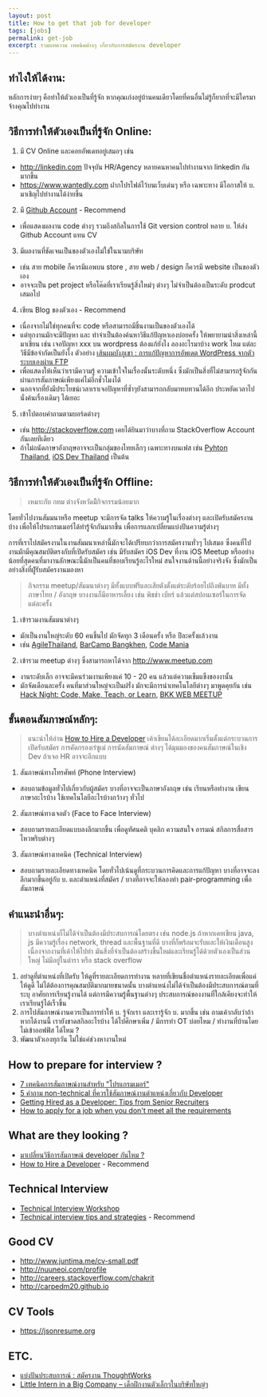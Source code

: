 ```yaml
---
layout: post
title: How to get that job for developer
tags: [jobs]
permalink: get-job
excerpt: รวมบทความ เทคนิคต่างๆ เกี่ยวกับการสมัครงาน developer
---
```


## ทำไงให้ได้งาน:
หลักการง่ายๆ คือทำให้ตัวเองเป็นที่รู้จัก หากคุณเก่งอยู่บ้านคนเดียวโดยที่คนอื่นไม่รู้ก็ยากที่จะมีใครมาจ้างคุณไปทำงาน

## วิธีการทำให้ตัวเองเป็นที่รู้จัก Online:
1. มี CV Online และคอยอัพเดทอยู่เสมอๆ เช่น
  - <http://linkedin.com> ปัจจุบัน HR/Agency หลายคนหาคนไปทำงานจาก linkedin กันมากขึ้น
  - <https://www.wantedly.com> ฝากโปรไฟล์ไว้บนเว็บเด่นๆ หรือ เฉพาะทาง มีโอกาสให้ บ. มาเชิญไปทำงานได้ง่ายขึ้น
2. มี [Github Account](http://github.com) - Recommend
  - เพื่อแสดงผลงาน code ต่างๆ รวมถึงสกิลในการใช้ Git version control หลาย บ. ให้ส่ง Github Account แทน CV
3. มีผลงานที่ชัดเจนเป็นของตัวเองไม่ใช่ในนามบริษัท
  - เช่น สาย mobile ก็ควรมีแอพบน store , สาย web / design ก็ควรมี website เป็นของตัวเอง
  - อาจจะเป็น pet project หรือโค๊ดที่เราเรียนรู้สิ่งใหม่ๆ ต่างๆ ไม่จำเป็นต้องเป็นระดับ prodcut เสมอไป
4. เขียน Blog ของตัวเอง - Recommend
  - เนื่องจากไม่ใช่ทุกคนที่จะ code หรือสามารถมีชิ้นงานเป็นของตัวเองได้
  - แต่ทุกงานมักจะมีปัญหา และ ทำจำเป็นต้องค้นหาวิธีแก้ปัญหาเองบ่อยครั้ง ให้พยายามนำสิ่งเหล่านี้มาเขียน เช่น เจอปัญหา xxx บน wordpress ต้องแก้ยังไง ลองอะไรมาบ้าง work ไหม แต่ละวิธีมีข้อจำกัดเป็นยังไง ตัวอย่าง [เส้นผมบังภูเขา : การแก้ปัญหาการอัพเดต WordPress จากตัวระบบเองผ่าน FTP](http://www.itpcc.net/tip-and-technic/self-wordpress-update-via-ftp-solvement/)
  - เพื่อแสดงให้เห็นว่าเรามีความรู้ ความเข้าใจในเรื่องนั้นระดับหนึ่ง ซึ่งมักเป็นสิ่งที่ไม่สามารถรู้จักกันผ่านการสัมภาษณ์เพียงแค่ไม่อีกชั่วโมงได้
  - นอกจากที่ยังมีประโยชน์เวลาเราเจอปัญหาที่ซํ้าๆยังสามารถกลับมาทบทวนได้อีก ประหยัดเวลาไปนั่งค้นเรื่องเดิมๆ ได้เยอะ
5. เข้าไปตอบคำถามตามบอร์ดต่างๆ
  - เช่น <http://stackoverflow.com> เคยได้ยินมาว่าบางที่ถาม StackOverflow Account กันเลยทีเดียว
  - ถ้าไม่ถนัดภาษาอังกฤษอาจจะเป็นกลุ่มของไทยเล็กๆ เฉพาะทางบนเฟส เช่น [Pyhton Thailand](https://www.facebook.com/groups/admin.py.dev/), [iOS Dev Thailand](https://www.facebook.com/groups/iosthailand/) เป็นต้น

<!-- more -->

## วิธีการทำให้ตัวเองเป็นที่รู้จัก Offline:

 >เหมาะกับ กทม ต่างจังหวัดมีิกิจกรรมน้อยมาก

โดยทั่วไปงานสัมมนาหรือ meetup จะมีการจัด talks ให้ความรู้ในเรื่องต่างๆ และเปิดรับสมัครงานบ้าง
เพื่อให้โปรแกรมเมอร์ได้ทำรู้จักกันมากขึ้น เพื่อการแลกเปลี่ยนแบ่งปันความรู้ต่างๆ  

การที่เราไปสมัครงานในงานสัมมนาเหล่านี้มักจะได้เปรียบกว่าการสมัครงานทั่วๆ ไปเสมอ
ซึ่งคนที่ไปงานมักมีคุณสมบัติตรงกับที่เปิดรับสมัคร เช่น มีรับสมัคร iOS Dev ที่งาน iOS Meetup
หรืออย่างน้อยที่สุดคนที่มางานลักษณะนี้มักเป็นคนที่ชอบเรียนรู้อะไรใหม่ สนใจงานด้านนี้อย่างจริงจัง
ซึ่งมักเป็นอย่างสิ่งที่ผู้ัรับสมัครงานมองหา  

> กิจกรรม meetup/สัมมนาต่างๆ มีทั้งแบบฟรีและเสียตังตั้งแต่ระดับร้อยไปถึงพันบาท มีทั้งภาษาไทย / อังกฤษ
> บางงานก็มีอาหารเลี้ยง เช่น พิชช่า เบียร์ แล้วแต่สปอนเซอร์ในการจัดแต่ละครั้ง

1. เข้ารวมงานสัมมนาต่างๆ
  - มักเป็นงานใหญ่ระดับ 60 คนขึ้นไป มักจัดทุก 3 เดือนครั้ง หรือ ปีละครั้งแล้วงาน
  - เช่น [AgileThailand](https://www.facebook.com/AGTH66), [BarCamp Bangkhen](https://www.facebook.com/Barcampbangkhen), [Code Mania](http://thaiprogrammer.org/category/activity/)
2. เข้ารวม meetup ต่างๆ ซึ่งสามารถหาได้จาก <http://www.meetup.com>
  - งานระดับเล็ก อาจจะมีคนร่วมงานเพียงแค่ 10 - 20 คน แล้วแต่ความเข็มแข็งของงานั้น
  - มักจัดเดือนละครั้ง คนที่มาส่วนใหญ่จะเป็นฝรั่ง มักจะมีการนำเทคโนโลยีต่างๆ มาพูดคุยกัน เช่น [Hack Night: Code, Make, Teach, or Learn](http://www.meetup.com/bkkhack/events/225060163/),
  [BKK WEB MEETUP](http://www.meetup.com/bkk-web/)


## ขั้นตอนสัมภาษณ์หลักๆ:

> แนะนำให้อ่าน [How to Hire a Developer](https://adamcod.es/2013/02/28/how-to-hire-a-developer.html)
> เค้าเขียนได้ละเอียดมากเริ่มตั้งแต่กระบวนการเปิดรับสมัคร การคัดกรองเร่ซูเม่ การนัดสัมภาษณ์ ต่างๆ ได้มุมมองของคนสัมภาษณ์ในเชิง Dev ถ้าเจอ HR อาจจะอีกแบบ

1. สัมภาษณ์ทางโทรศัพท์ (Phone Interview)
  - สอบถามข้อมูลทั่วไปเกี่ยวกับผู้สมัคร บางที่อาจจะเป็นภาษาอังกฤษ เช่น  เรียนหรือทำงาน เขียนภาษาอะไรบ้าง ใช้เทคโนโลยีอะไรบ้างกว้างๆ ทั่วไป
2. สัมภาษณ์ทางเจอตัว (Face to Face Interview)
  - สอบถามรายละเอียดแบบลงลึกมากขึ้น เพื่อดูทัศนคติ บุคลิก ความสนใจ อารมณ์ สกิลการสื่อสาร ไหวพริบต่างๆ
3. สัมภาษณ์ทางเทคนิค (Technical Interview)
  - สอบถามรายละเอียดทางเทคนิค โดยทั่วไปเน้นดูที่กระบวนการคิดและการแก้ปัญหา บางที่อาจจะลงลึกมากขึ้นอยู่กับ บ. และตำแหน่งที่สมัคร / บางที่อาจจะให้ลองทำ pair-programming เพื่อสัมภาษณ์

## คำแนะนำอื่นๆ:

> บางตำแหน่งก็ไม่ได้จำเป็นต้องมีประสบการณ์โดยตรง เช่น node.js
> ถ้าหากเคยเขียน java, js มีความรู้เรื่อง network, thread และพื้นฐานที่ดี
> บางที่ก็พร้อมจะรับและให้เงินเดือนสูง เนื่องจากงานที่เค้าให้ไปทำ
> มันสิ่งที่จำเป็นต้องสร้างขึ้นใหม่และเรียนรู้ได้ด้วยตัวเองเป็นส่วนใหญ่ ไม่มีอยู่ในตำรา
> หรือ stack overflow 

1. อย่าดูที่ตำแหน่งที่เปิดรับ ให้ดูที่รายละเอียดการทำงาน หลายที่เขียนชื่อตำแหน่งรายละเอียดเพื่อแค่ให้ดูดี ไม่ได้ต้องการคุณสมบัติมากมายขนาดนั้น
บางตำแหน่งไม่ได้จำเป็นต้องมีประสบการณ์ตามที่ระบุ อาศัยการเรียนรู้งานได้ แต่การมีความรู้พื้นฐานต่างๆ ประสบการณ์ของงานที่ใกล้เคียงจะทำให้เราเรียนรู้ได้เร็วขึ้น
3. การไปสัมภาษณ์งานควรเป็นการทำให้ บ. รู้จักเรา และเรารู้จัก บ. มากขึ้น เช่น ถามเค้ากลับว่าถ้าหากได้งานนี้ เรายังขาดสกิลอะไรบ้าง ได้ไปศึกษาเพิ่ม / มีการทำ OT บ่อยไหม / ทำงานที่บ้านโดยไม่เข้าออฟฟิส ได้ไหม ?
4. พัฒนาตัวเองทุกวัน ไม่ใช่แค่ช่วงหางานใหม่

## How to prepare for interview ?
- [7 เทคนิคการสัมภาษณ์งานสำหรับ "โปรแกรมเมอร์"](http://www.khajochi.com/2015/03/7-jobs-interview-tips-for-programmer.html)
- [5 คำถาม non-technical ที่ควรใช้สัมภาษณ์งานตำแหน่งเกี่ยวกับ Developer](http://thumbsup.in.th/2014/08/five-non-tech-interview-questions-to-ask-a-developer/)
- [Getting Hired as a Developer: Tips from Senior Recruiters](http://www.sitepoint.com/getting-hired-developer-tips-senior-recruiters/)
- [How to apply for a job when you don't meet all the requirements](http://mashable.com/2014/12/10/job-seekers-lacking-qualifications/#GIryioKmk5qU)

## What are they looking ?
- [มาเปลี่ยนวิธีการสัมภาษณ์ developer กันไหม ?](http://www.somkiat.cc/improve-hiring-process/)
- [How to Hire a Developer](https://adamcod.es/2013/02/28/how-to-hire-a-developer.html) - Recommend

## Technical Interview
- [Technical Interview Workshop](https://github.com/kennyyu/workshop)
- [Technical interview tips and strategies](https://raw.githubusercontent.com/kennyyu/workshop/master/resources.pdf) - Recommend

## Good CV
- <http://www.juntima.me/cv-small.pdf>
- <http://nuuneoi.com/profile>
- <http://careers.stackoverflow.com/chakrit>
- <http://carpedm20.github.io>

## CV Tools
- <https://jsonresume.org>

## ETC.
- [แบ่งปันประสบการณ์ : สมัครงาน ThoughtWorks](http://tanjai.in.th/2015/05/14/apply-at-thoughtworks/)
- [Little Intern in a Big Company – เด็กฝึกงานตัวเล็กๆในบริษัทใหญ่ๆ](http://www.juntima.me/blog/2015/08/little-intern/)
